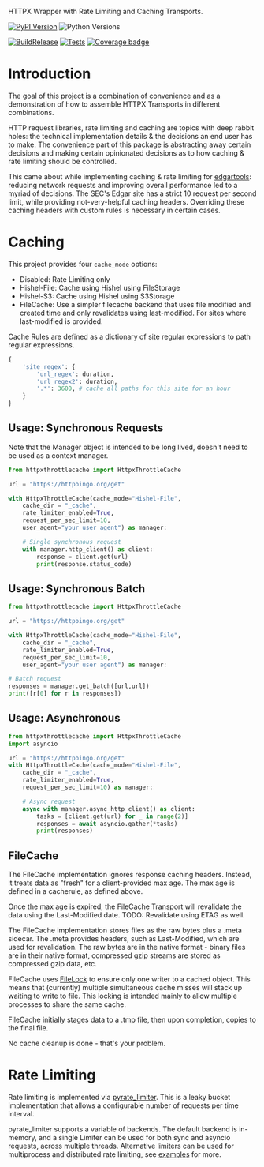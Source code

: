 HTTPX Wrapper with Rate Limiting and Caching Transports.

[![PyPI Version](https://badge.fury.io/py/httpxthrottlecache.svg)](https://pypi.python.org/pypi/httpxthrottlecache)
![Python Versions](https://img.shields.io/pypi/pyversions/httpxthrottlecache)

[![BuildRelease](https://github.com/paultiq/httpxthrottlecache/actions/workflows/build_deploy.yml/badge.svg)](https://github.com/paultiq/httpxthrottlecache/actions/workflows/build_deploy.yml)
[![Tests](https://github.com/paultiq/httpxthrottlecache/actions/workflows/test.yml/badge.svg)](https://github.com/paultiq/httpxthrottlecache/actions/workflows/test.yml)
[![Coverage badge](https://github.com/paultiq/httpxthrottlecache/raw/python-coverage-comment-action-data/badge.svg)](https://github.com/paultiq/httpxthrottlecache/tree/python-coverage-comment-action-data)


# Introduction

The goal of this project is a combination of convenience and as a demonstration of how to assemble HTTPX Transports in different combinations. 

HTTP request libraries, rate limiting and caching are topics with deep rabbit holes: the technical implementation details & the decisions an end user has to make. The convenience part of this package is abstracting away certain decisions and making certain opinionated decisions as to how caching & rate limiting should be controlled. 

This came about while implementing caching & rate limiting for [edgartools](https://edgartools.readthedocs.io/en/latest/): reducing network requests and improving overall performance led to a myriad of decisions. The SEC's Edgar site has a strict 
10 request per second limit, while providing not-very-helpful caching headers. Overriding these caching headers with custom rules is necessary in certain cases. 

# Caching

This project provides four `cache_mode` options:
- Disabled: Rate Limiting only
- Hishel-File: Cache using Hishel using FileStorage
- Hishel-S3: Cache using Hishel using S3Storage
- FileCache: Use a simpler filecache backend that uses file modified and created time and only revalidates using last-modified. For sites where last-modified is provided. 

Cache Rules are defined as a dictionary of site regular expressions to path regular expressions. 
```py
{
    'site_regex': {
        'url_regex': duration,
        'url_regex2': duration,
        '.*': 3600, # cache all paths for this site for an hour
    }
}
```


## Usage: Synchronous Requests

Note that the Manager object is intended to be long lived, doesn't need to be used as a context manager.

```py
from httpxthrottlecache import HttpxThrottleCache

url = "https://httpbingo.org/get"

with HttpxThrottleCache(cache_mode="Hishel-File", 
    cache_dir = "_cache", 
    rate_limiter_enabled=True, 
    request_per_sec_limit=10, 
    user_agent="your user agent") as manager:

    # Single synchronous request
    with manager.http_client() as client:
        response = client.get(url)
        print(response.status_code)
```

## Usage: Synchronous Batch
```py
from httpxthrottlecache import HttpxThrottleCache

url = "https://httpbingo.org/get"

with HttpxThrottleCache(cache_mode="Hishel-File", 
    cache_dir = "_cache", 
    rate_limiter_enabled=True, 
    request_per_sec_limit=10, 
    user_agent="your user agent") as manager:

# Batch request
responses = manager.get_batch([url,url])
print([r[0] for r in responses])
```

## Usage: Asynchronous

```py
from httpxthrottlecache import HttpxThrottleCache
import asyncio 

url = "https://httpbingo.org/get"
with HttpxThrottleCache(cache_mode="Hishel-File", 
    cache_dir = "_cache", 
    rate_limiter_enabled=True, 
    request_per_sec_limit=10) as manager:

    # Async request
    async with manager.async_http_client() as client:
        tasks = [client.get(url) for _ in range(2)]
        responses = await asyncio.gather(*tasks)
        print(responses)
```

## FileCache

The FileCache implementation ignores response caching headers. Instead, it treats data as "fresh" for a client-provided max age. The max age is defined in a cacherule, as defined above.

Once the max age is expired, the FileCache Transport will revalidate the data using the Last-Modified date. TODO: Revalidate using ETAG as well. 

The FileCache implementation stores files as the raw bytes plus a .meta sidecar. The .meta provides headers, such as Last-Modified, which are used for revalidation. The raw bytes are in the native format - binary files are in their native format, compressed gzip streams are stored as compressed gzip data, etc. 

FileCache uses [FileLock](https://pypi.org/project/filelock/) to ensure only one writer to a cached object. This means that (currently) multiple simultaneous cache misses will stack up waiting to write to file. This locking is intended mainly to allow multiple processes to share the same cache. 

FileCache initially stages data to a .tmp file, then upon completion, copies to the final file. 

No cache cleanup is done - that's your problem.

# Rate Limiting

Rate limiting is implemented via [pyrate_limiter](https://pyratelimiter.readthedocs.io/en/latest/). This is a leaky bucket implementation that allows a configurable number of requests per time interval. 

pyrate_limiter supports a variable of backends. The default backend is in-memory, and a single Limiter can be used for both sync and asyncio requests, across multiple threads. Alternative limiters can be used for multiprocess and distributed rate limiting, see [examples](https://github.com/vutran1710/PyrateLimiter/tree/master/examples) for more. 